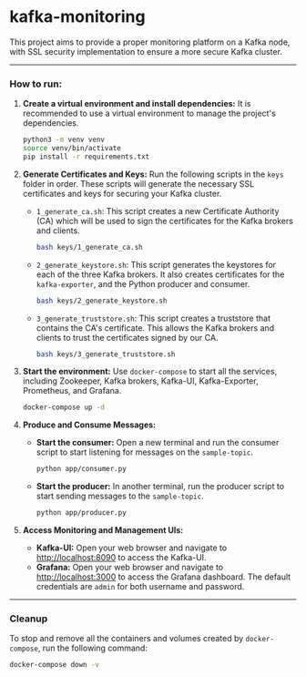 # kafka-monitoring

This project aims to provide a proper monitoring platform on a Kafka node, with SSL security implementation to ensure a more secure Kafka cluster.

---

### **How to run:**

1.  **Create a virtual environment and install dependencies:**
    It is recommended to use a virtual environment to manage the project's dependencies.
    ```bash
    python3 -m venv venv
    source venv/bin/activate
    pip install -r requirements.txt
    ```

2.  **Generate Certificates and Keys:**
    Run the following scripts in the `keys` folder in order. These scripts will generate the necessary SSL certificates and keys for securing your Kafka cluster.

    * `1_generate_ca.sh`: This script creates a new Certificate Authority (CA) which will be used to sign the certificates for the Kafka brokers and clients.
        ```bash
        bash keys/1_generate_ca.sh
        ```

    * `2_generate_keystore.sh`: This script generates the keystores for each of the three Kafka brokers. It also creates certificates for the `kafka-exporter`, and the Python producer and consumer.
        ```bash
        bash keys/2_generate_keystore.sh
        ```

    * `3_generate_truststore.sh`: This script creates a truststore that contains the CA's certificate. This allows the Kafka brokers and clients to trust the certificates signed by our CA.
        ```bash
        bash keys/3_generate_truststore.sh
        ```

3.  **Start the environment:**
    Use `docker-compose` to start all the services, including Zookeeper, Kafka brokers, Kafka-UI, Kafka-Exporter, Prometheus, and Grafana.
    ```bash
    docker-compose up -d
    ```

4.  **Produce and Consume Messages:**
    * **Start the consumer:** Open a new terminal and run the consumer script to start listening for messages on the `sample-topic`.
        ```bash
        python app/consumer.py
        ```

    * **Start the producer:** In another terminal, run the producer script to start sending messages to the `sample-topic`.
        ```bash
        python app/producer.py
        ```

5.  **Access Monitoring and Management UIs:**
    * **Kafka-UI:** Open your web browser and navigate to [http://localhost:8090](http://localhost:8090) to access the Kafka-UI.
    * **Grafana:** Open your web browser and navigate to [http://localhost:3000](http://localhost:3000) to access the Grafana dashboard. The default credentials are `admin` for both username and password.

---

### **Cleanup**

To stop and remove all the containers and volumes created by `docker-compose`, run the following command:
```bash
docker-compose down -v